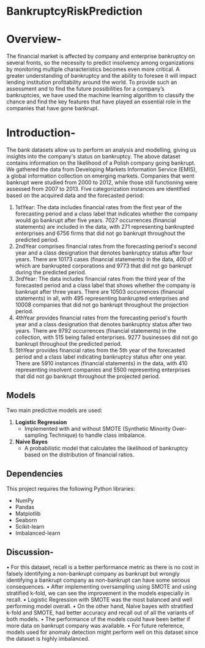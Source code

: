# BankruptcyRiskPrediction

# Overview-
The financial market is affected by company and enterprise bankruptcy on several
fronts, so the necessity to predict insolvency among organizations by monitoring
multiple characteristics becomes even more critical. A greater understanding of
bankruptcy and the ability to foresee it will impact lending institution profitability
around the world. To provide such an assessment and to find the future possibilities
for a company’s bankruptcies, we have used the machine learning algorithm to
classify the chance and find the key features that have played an essential role in the
companies that have gone bankrupt.

# Introduction-

The bank datasets allow us to perform an analysis and modelling, giving us insights
into the company's status on bankruptcy.
The above dataset contains information on the likelihood of a Polish company going
bankrupt. We gathered the data from Developing Markets Information Service
(EMIS), a global information collection on emerging markets. Companies that went
bankrupt were studied from 2000 to 2012, while those still functioning were assessed
from 2007 to 2013.
Five categorization instances are identified based on the acquired data and the
forecasted period:
1. 1stYear: The data includes financial rates from the first year of the forecasting
period and a class label that indicates whether the company would go bankrupt after
five years. 7027 occurrences (financial statements) are included in the data, with 271
representing bankrupted enterprises and 6756 firms that did not go bankrupt
throughout the predicted period.
2. 2ndYear comprises financial rates from the forecasting period's second year
and a class designation that denotes bankruptcy status after four years. There are
10173 cases (financial statements) in the data, 400 of which are bankrupted
corporations and 9773 that did not go bankrupt during the predicted period.
3. 3rdYear: The data includes financial rates from the third year of the forecasted
period and a class label that shows whether the company is bankrupt after three
years. There are 10503 occurrences (financial statements) in all, with 495
representing bankrupted enterprises and 10008 companies that did not go bankrupt
throughout the projection period.
4. 4thYear provides financial rates from the forecasting period's fourth year and
a class designation that denotes bankruptcy status after two years. There are 9792
occurrences (financial statements) in the collection, with 515 being failed enterprises.
9277 businesses did not go bankrupt throughout the predicted period.
5. 5thYear provides financial rates from the 5th year of the forecasted period and
a class label indicating bankruptcy status after one year. There are 5910 instances
(financial statements) in the data, with 410 representing insolvent companies and
5500 representing enterprises that did not go bankrupt throughout the projected
period.


## Models
Two main predictive models are used:
1. **Logistic Regression**
   - Implemented with and without SMOTE (Synthetic Minority Over-sampling Technique) to handle class imbalance.
2. **Naive Bayes**
   - A probabilistic model that calculates the likelihood of bankruptcy based on the distribution of financial ratios.
  
## Dependencies
This project requires the following Python libraries:
- NumPy
- Pandas
- Matplotlib
- Seaborn
- Scikit-learn
- Imbalanced-learn

## Discussion-
• For this dataset, recall is a better performance metric as there is no cost in falsely
identifying a non-bankrupt company as bankrupt but wrongly identifying a bankrupt
company as non-bankrupt can have some serious consequences.
• After implementing oversampling using SMOTE and using stratified k-fold, we can
see the improvement in the models especially in recall.
• Logistic Regression with SMOTE was the most balanced and well performing model
overall.
• On the other hand, Naïve bayes with stratified k-fold and SMOTE, had better
accuracy and recall out of all the variants of both models.
• The performance of the models could have been better if more data on bankrupt
company was available.
• For future reference, models used for anomaly detection might perform well on this
dataset since the dataset is highly imbalanced.
